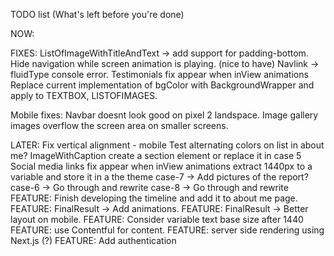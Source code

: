 TODO list (What's left before you're done)

NOW:

FIXES:
ListOfImageWithTitleAndText -> add support for padding-bottom.
Hide navigation while screen animation is playing. (nice to have)
Navlink -> fluidType console error.
Testimonials fix appear when inView animations
Replace current implementation of bgColor with BackgroundWrapper and apply to TEXTBOX, LISTOFIMAGES.

Mobile fixes:
Navbar doesnt look good on pixel 2 landspace.
Image gallery images overflow the screen area on smaller screens.

LATER:
Fix vertical alignment - mobile
Test alternating colors on list in about me?
ImageWithCaption create a section element or replace it in case 5
Social media links fix appear when inView animations
extract 1440px to a variable and store it in a the theme
case-7 -> Add pictures of the report?
case-6 -> Go through and rewrite
case-8 -> Go through and rewrite
FEATURE: Finish developing the timeline and add it to about me page.
FEATURE: FinalResult -> Add animations.
FEATURE: FinalResult -> Better layout on mobile.
FEATURE: Consider variable text base size after 1440
FEATURE: use Contentful for content.
FEATURE: server side rendering using Next.js (?)
FEATURE: Add authentication
